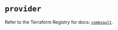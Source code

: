 # `provider`

Refer to the Terraform Registry for docs: [`commvault`](https://registry.terraform.io/providers/commvault/commvault/1.2.10/docs).
